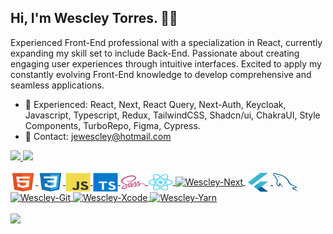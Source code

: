 ## Hi, I'm Wescley Torres. 👋🏻

Experienced Front-End professional with a specialization in React, currently expanding my skill set to include Back-End.
Passionate about creating engaging user experiences through intuitive interfaces. Excited to apply my constantly evolving
Front-End knowledge to develop comprehensive and seamless applications.

- 🌱 Experienced: React, Next, React Query, Next-Auth, Keycloak, Javascript, Typescript, Redux, TailwindCSS, Shadcn/ui, ChakraUI, Style Components, TurboRepo, Figma, Cypress.
- 💬 Contact: jewescley@hotmail.com

 <div>
  <a href="https://github.com/wescleytorres">
  <img height="180em" src="https://github-readme-stats.vercel.app/api?username=wescleytorres&show_icons=true&theme=dracula&include_all_commits=true&count_private=true"/>
  <img height="180em" src="https://github-readme-stats.vercel.app/api/top-langs/?username=wescleytorres&layout=compact&langs_count=7&theme=dracula"/>
</div>
  
 <div style="display: inline_block"><br>
  <img align="center" alt="Wescley-HTML" height="30" width="40" src="https://raw.githubusercontent.com/devicons/devicon/master/icons/html5/html5-original.svg">
  <img align="center" alt="Wescley-CSS" height="30" width="40" src="https://raw.githubusercontent.com/devicons/devicon/master/icons/css3/css3-original.svg">
  <img align="center" alt="Wescley-Js" height="30" width="40" src="https://raw.githubusercontent.com/devicons/devicon/master/icons/javascript/javascript-original.svg">
  <img align="center" alt="Wescley-Ts" height="30" width="40" src="https://raw.githubusercontent.com/devicons/devicon/master/icons/typescript/typescript-original.svg">
  <img align="center" alt="Wescley-SASS" height="30" width="40" src="https://raw.githubusercontent.com/devicons/devicon/master/icons/sass/sass-original.svg">
  <img align="center" alt="Wescley-React" height="30" width="40" src="https://raw.githubusercontent.com/devicons/devicon/master/icons/react/react-original.svg">
  <img align="center" alt="Wescley-Next" height="30" width="40" src="https://cdn.jsdelivr.net/gh/devicons/devicon/icons/nextjs/nextjs-line.svg"">
  <img align="center" alt="Wescley-Flutter" height="30" width="40" src="https://raw.githubusercontent.com/devicons/devicon/master/icons/flutter/flutter-original.svg">
  <img align="center" alt="Wescley-MySql" height="30" width="40" src="https://raw.githubusercontent.com/devicons/devicon/master/icons/mysql/mysql-original.svg">
  <img align="center" height="30" width="40" alt="Wescley-Git" src="https://cdn.jsdelivr.net/gh/devicons/devicon/icons/git/git-original.svg">
  <img align="center" height="36" width="40" alt="Wescley-Xcode" src="https://cdn.jsdelivr.net/gh/devicons/devicon/icons/xcode/xcode-original.svg">
  <img align="center" height="75" width="70" alt="Wescley-Yarn" src="https://cdn.jsdelivr.net/gh/devicons/devicon/icons/yarn/yarn-original-wordmark.svg">          
<div> <br>
  <a href="https://www.linkedin.com/in/wescley-torres/" target="_blank"><img src="https://img.shields.io/badge/-LinkedIn-%230077B5?style=for-the-badge&logo=linkedin&logoColor=white" target="_blank"></a> 
</div>
